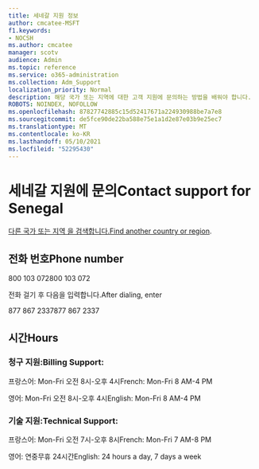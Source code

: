 ```yaml
---
title: 세네갈 지원 정보
author: cmcatee-MSFT
f1.keywords:
- NOCSH
ms.author: cmcatee
manager: scotv
audience: Admin
ms.topic: reference
ms.service: o365-administration
ms.collection: Adm_Support
localization_priority: Normal
description: 해당 국가 또는 지역에 대한 고객 지원에 문의하는 방법을 배워야 합니다.
ROBOTS: NOINDEX, NOFOLLOW
ms.openlocfilehash: 87827742885c15d52417671a224930988be7a7e8
ms.sourcegitcommit: de5fce90de22ba588e75e1a1d2e87e03b9e25ec7
ms.translationtype: MT
ms.contentlocale: ko-KR
ms.lasthandoff: 05/10/2021
ms.locfileid: "52295430"
---
```

# <a name="contact-support-for-senegal"></a><span data-ttu-id="d2a47-103">세네갈 지원에 문의</span><span class="sxs-lookup"><span data-stu-id="d2a47-103">Contact support for Senegal</span></span>

<span data-ttu-id="d2a47-104">[다른 국가 또는 지역 을 검색합니다.](../../business-video/get-help-support.md)</span><span class="sxs-lookup"><span data-stu-id="d2a47-104">[Find another country or region](../../business-video/get-help-support.md).</span></span>

## <a name="phone-number"></a><span data-ttu-id="d2a47-105">전화 번호</span><span class="sxs-lookup"><span data-stu-id="d2a47-105">Phone number</span></span>
<span data-ttu-id="d2a47-106">800 103 072</span><span class="sxs-lookup"><span data-stu-id="d2a47-106">800 103 072</span></span>

<span data-ttu-id="d2a47-107">전화 걸기 후 다음을 입력합니다.</span><span class="sxs-lookup"><span data-stu-id="d2a47-107">After dialing, enter</span></span>

<span data-ttu-id="d2a47-108">877 867 2337</span><span class="sxs-lookup"><span data-stu-id="d2a47-108">877 867 2337</span></span>

## <a name="hours"></a><span data-ttu-id="d2a47-109">시간</span><span class="sxs-lookup"><span data-stu-id="d2a47-109">Hours</span></span>
### <a name="billing-support"></a><span data-ttu-id="d2a47-110">청구 지원:</span><span class="sxs-lookup"><span data-stu-id="d2a47-110">Billing Support:</span></span>

<span data-ttu-id="d2a47-111">프랑스어: Mon-Fri 오전 8시-오후 4시</span><span class="sxs-lookup"><span data-stu-id="d2a47-111">French: Mon-Fri 8 AM-4 PM</span></span>

<span data-ttu-id="d2a47-112">영어: Mon-Fri 오전 8시-오후 4시</span><span class="sxs-lookup"><span data-stu-id="d2a47-112">English: Mon-Fri 8 AM-4 PM</span></span>

### <a name="technical-support"></a><span data-ttu-id="d2a47-113">기술 지원:</span><span class="sxs-lookup"><span data-stu-id="d2a47-113">Technical Support:</span></span>

<span data-ttu-id="d2a47-114">프랑스어: Mon-Fri 오전 7시-오후 8시</span><span class="sxs-lookup"><span data-stu-id="d2a47-114">French: Mon-Fri 7 AM-8 PM</span></span>

<span data-ttu-id="d2a47-115">영어: 연중무휴 24시간</span><span class="sxs-lookup"><span data-stu-id="d2a47-115">English: 24 hours a day, 7 days a week</span></span>
